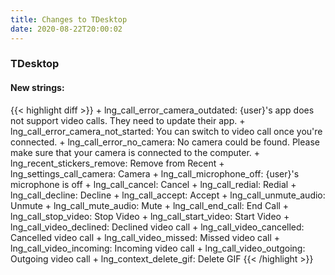```yaml
---
title: Changes to TDesktop
date: 2020-08-22T20:00:02
---
```

<h3>TDesktop</h3>
<h4>New strings:</h4>
{{< highlight diff >}}
+ lng_call_error_camera_outdated: {user}'s app does not support video calls. They need to update their app.
+ lng_call_error_camera_not_started: You can switch to video call once you're connected.
+ lng_call_error_no_camera: No camera could be found. Please make sure that your camera is connected to the computer.
+ lng_recent_stickers_remove: Remove from Recent
+ lng_settings_call_camera: Camera
+ lng_call_microphone_off: {user}'s microphone is off
+ lng_call_cancel: Cancel
+ lng_call_redial: Redial
+ lng_call_decline: Decline
+ lng_call_accept: Accept
+ lng_call_unmute_audio: Unmute
+ lng_call_mute_audio: Mute
+ lng_call_end_call: End Call
+ lng_call_stop_video: Stop Video
+ lng_call_start_video: Start Video
+ lng_call_video_declined: Declined video call
+ lng_call_video_cancelled: Cancelled video call
+ lng_call_video_missed: Missed video call
+ lng_call_video_incoming: Incoming video call
+ lng_call_video_outgoing: Outgoing video call
+ lng_context_delete_gif: Delete GIF
{{< /highlight >}}


